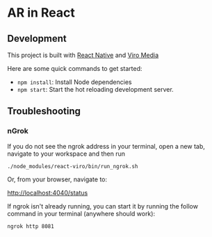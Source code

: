 # AR in React

## Development

This project is built with [React Native](https://facebook.github.io/react-native/) and [Viro Media](https://github.com/viromedia/viro)

Here are some quick commands to get started:

- `npm install`: Install Node dependencies
- `npm start`: Start the hot reloading development server.


## Troubleshooting

### nGrok

If you do not see the ngrok address in your terminal, open a new tab, navigate to your workspace and then run

```
./node_modules/react-viro/bin/run_ngrok.sh
```

Or, from your browser, navigate to:

[http://localhost:4040/status](http://localhost:4040/status)

If ngrok isn't already running, you can start it by running the follow command in your terminal (anywhere should work):
```
ngrok http 8081
```